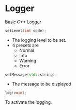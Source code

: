 # Logger
Basic C++ Logger


```cpp
setLevel(int code);
```
- The logging level to be set.
- 4 presets are
  - Normal
  - Info
  - Warning
  - Error

```cpp
setMessage(std::string);
```
- The message to be displayed

```cpp
log(void);
```
To activate the logging.

